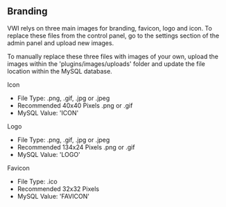## Branding
VWI relys on three main images for branding, favicon, logo and icon.
To replace these files from the control panel, go to the settings section of the admin panel and upload new images.

To manually replace these three files with images of your own, upload the images within the 'plugins/images/uploads' folder and update the file location within the MySQL database.



Icon 
* File Type: .png, .gif, .jpg or .jpeg
* Recommended 40x40 Pixels .png or .gif
* MySQL Value: 'ICON'

Logo
* File Type: .png, .gif, .jpg or .jpeg
* Recommended 134x24 Pixels .png or .gif
* MySQL Value: 'LOGO'

Favicon 
* File Type: .ico
* Recommended 32x32 Pixels
* MySQL Value: 'FAVICON'